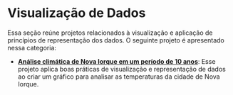 # **Visualização de Dados**

Essa seção reúne projetos relacionados à visualização e aplicação de princípios de representação dos dados. O seguinte projeto é apresentado nessa categoria:

- **[Análise climática de Nova Iorque em um período de 10 anos](https://github.com/luizhenriqueds/luizhenriqueds.github.io/tree/master/Data%20Visualization/10%20Yeas%20Temperatures%20for%20NYC)**: Esse projeto aplica boas práticas de visualização e representação de dados ao criar um gráfico para analisar as temperaturas da cidade de Nova Iorque. 